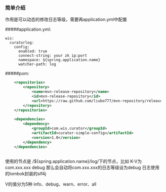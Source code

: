 ### 简单介绍 ###
作用是可以动态的修改日志等级，需要再application.yml中配置

#####application.yml:
```$xslt
wis:
  curatorlog:
    config:
      enabled: true
      connect-string: your zk ip:port
      namespace: ${spring.application.name}
      watcher-path: log    
```
#####pom:
```xml
    <repositories>
        <repository>
            <name>mvn-release-repository</name>
            <id>mvn-release-repository</id>
            <url>https://raw.github.com/liubo777/mvn-repository/release</url>
        </repository>
    </repositories>
    
    <dependencies>
        <dependency>
            <groupId>com.wis.curator</groupId>
            <artifactId>curator-simple-config</artifactId>
            <version>1.0</version>
        </dependency>            
    </dependencies>        
    
```

使用的节点是
/${spring.application.name}/log/下的节点，比如
K-V为
com.xxx.xxx      debug
那么会自动将com.xxx.xxx的日志等级设为debug
日志使用的lombok封装的slf4j

V的值分为5种
info、debug、warn、error、all
